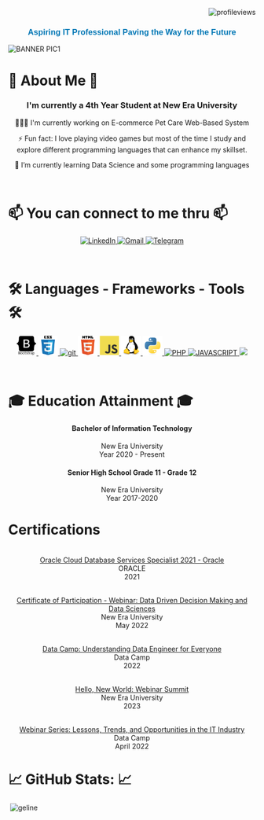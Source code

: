 <p align="right"> <img src="https://komarev.com/ghpvc/?username=nitevale&label=Profile%20views&color=0e75b6&style=flat" alt="profileviews " /> </p>

<h3 align="center" style="color: #0077B5; font-family: Arial, sans-serif;">
        Aspiring IT Professional Paving the Way for the Future 
 </h3> 
<picture>
  <source media="(prefers-color-scheme: dark)" srcset="https://github.com/angelinemt/angelinemt.md/assets/147809067/ff5b6faf-78d4-4961-b44e-10c66016f8e8">
  <source media="(prefers-color-scheme: light)" srcset="https://github.com/angelinemt/angelinemt.md/assets/147809067/ff5b6faf-78d4-4961-b44e-10c66016f8e8">
  <img alt="BANNER PIC1" src="https://github.com/angelinemt/angelinemt.md/assets/147809067/ff5b6faf-78d4-4961-b44e-10c66016f8e8">
</picture> 


# 💬 About Me 💬 
 <h3 align="center"> I'm currently a 4th Year Student at New Era University </h3>
       <p align="center"> 👩🏻‍💻 I'm currently working on E-commerce Pet Care Web-Based System </p> 
       <p align="center"> ⚡ Fun fact: I love playing video games but most of the time I study and explore different programming languages that can enhance my skillset. </p>
       <p align="center"> 🌱 I’m currently learning Data Science and some programming languages </p> 

     

<br/>

# 📫 You can connect to me thru 📫 
<p align="center">
    <a href="https://www.linkedin.com/in/angelineetamayoo/">
        <img src="https://img.shields.io/badge/linkedin-%230077B5.svg?style=for-the-badge&logo=linkedin&logoColor=white" alt="LinkedIn">
    </a>
    <a href="mailto: angelineetamayoo.com">
         <img src="https://img.shields.io/badge/Gmail-D14836?style=for-the-badge&logo=gmail&logoColor=white" alt="Gmail">
    </a>
    <a href="https://t.me/gxlnxi">
        <img src="https://img.shields.io/badge/Telegram-2CA5E0?style=for-the-badge&logo=telegram&logoColor=white" alt="Telegram">
    </a>
</p>
<br/>

# 🛠️ Languages - Frameworks - Tools 🛠️ 
<p align="center"> 
  <a href="https://getbootstrap.com" target="_blank" rel="noreferrer"> 
        <img src="https://raw.githubusercontent.com/devicons/devicon/master/icons/bootstrap/bootstrap-plain-wordmark.svg" alt="bootstrap" width="40" height="40"/> 
  </a> 
        
  <a href="https://www.w3schools.com/css/" target="_blank" rel="noreferrer"> 
          <img src="https://raw.githubusercontent.com/devicons/devicon/master/icons/css3/css3-original-wordmark.svg" alt="css3" width="40" height="40"/> 
  </a> 
  
  <a href="https://git-scm.com/" target="_blank" rel="noreferrer"> 
          <img src="https://www.vectorlogo.zone/logos/git-scm/git-scm-icon.svg" alt="git" width="40" height="40"/> 
  </a>
  
  <a href="https://www.w3.org/html/" target="_blank" rel="noreferrer"> 
          <img src="https://raw.githubusercontent.com/devicons/devicon/master/icons/html5/html5-original-wordmark.svg" alt="html5" width="40" height="40"/>
  </a> 
  
  
  <a href="https://developer.mozilla.org/en-US/docs/Web/JavaScript" target="_blank" rel="noreferrer"> 
          <img src="https://raw.githubusercontent.com/devicons/devicon/master/icons/javascript/javascript-original.svg" alt="javascript" width="40" height="40"/> 
  </a> 
  
  <a href="https://www.linux.org/" target="_blank" rel="noreferrer"> 
          <img src="https://raw.githubusercontent.com/devicons/devicon/master/icons/linux/linux-original.svg" alt="linux" width="40" height="40"/> 
  </a> 

  <a href="https://www.linux.org/" target="_blank" rel="noreferrer"> 
          <img src="https://raw.githubusercontent.com/devicons/devicon/master/icons/python/python-original.svg" alt="Python" width="40" height="40"/> 
  </a> 

  <a href="https://www.linux.org/" target="_blank" rel="noreferrer"> 
          <img src="https://img.shields.io/badge/php-%23777BB4.svg?style=flat&logo=php&logoColor=white" alt="PHP" width="40" height="40"/> 
  </a> 

  <a href="https://www.javascript.org/" target="_blank" rel="noreferrer"> 
          <img src=https://www.vectorlogo.zone/logos/javascript/javascript-icon.svg?style=flat&logo=php&logoColor=white" alt="JAVASCRIPT" width="40" height="40"/> 
  </a> 

  <a href="https://skillicons.dev"> 
        <img src="https://skillicons.dev/icons?i=mysql,java" />
  </a>
</p>
<br/> 

# 🎓 Education Attainment 🎓
<h4 align="center"> Bachelor of Information Technology </h4>
<p align="center"> New Era University <br>
    Year 2020 - Present 
</p>

<h4 align="center"> Senior High School Grade 11 - Grade 12 </h4>
<p align="center"> New Era University <br>
    Year 2017-2020
</p>

# Certifications 
<p align ="center">
   <a href="https://github.com/angelinemt/angelinemt.md/files/12920066/ORACLE.CERTIFICATION_TAMAYO.ANGELINE.pdf" ><br>
                   Oracle Cloud Database Services Specialist 2021 - Oracle </a><br>
                   ORACLE <br>
                   2021 
</p>

<p align ="center">
   <a href="https://github.com/angelinemt/angelinemt.md/assets/147809067/e65a9edd-237f-45da-aa96-ddd95d1f0c32" ><br>
                   Certificate of Participation - Webinar: Data Driven Decision Making and Data Sciences </a><br>
                   New Era University  <br>
                   May 2022 
</p>

<p align ="center">
   <a href="#"><br>
                   Data Camp: Understanding Data Engineer for Everyone </a><br>
                   Data Camp  <br>
                   2022 </center>
</p>

<p align ="center">
   <a href="#"><br>
                   Hello, New World: Webinar Summit </a><br>
                   New Era University  <br>
                   2023
</p>

<p align ="center">
   <a href="#"><br>
                   Webinar Series: Lessons, Trends, and Opportunities in the IT Industry </a><br>
                   Data Camp  <br>
                   April 2022 
</p>

# 📈 GitHub Stats: 📈
<p>&nbsp;<img align="center" src="http://github-profile-summary-cards.vercel.app/api/cards/stats?username=angelinemt&theme=radical" alt="geline" /></p>
<p>&nbsp;<img align="center" src="http://github-profile-summary-cards.vercel.app/api/cards/profile-details?userna
